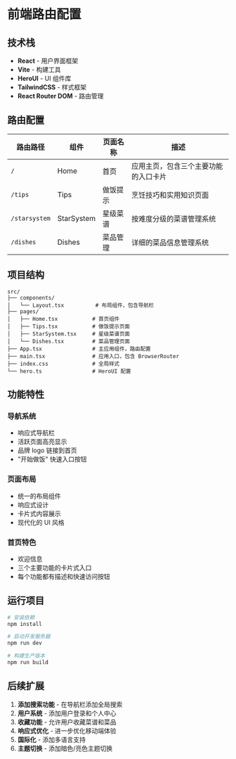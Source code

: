 # 前端路由配置

## 技术栈

- **React** - 用户界面框架
- **Vite** - 构建工具
- **HeroUI** - UI 组件库
- **TailwindCSS** - 样式框架
- **React Router DOM** - 路由管理

## 路由配置

| 路由路径      | 组件       | 页面名称 | 描述                                 |
| ------------- | ---------- | -------- | ------------------------------------ |
| `/`           | Home       | 首页     | 应用主页，包含三个主要功能的入口卡片 |
| `/tips`       | Tips       | 做饭提示 | 烹饪技巧和实用知识页面               |
| `/starsystem` | StarSystem | 星级菜谱 | 按难度分级的菜谱管理系统             |
| `/dishes`     | Dishes     | 菜品管理 | 详细的菜品信息管理系统               |

## 项目结构

```
src/
├── components/
│   └── Layout.tsx          # 布局组件，包含导航栏
├── pages/
│   ├── Home.tsx           # 首页组件
│   ├── Tips.tsx           # 做饭提示页面
│   ├── StarSystem.tsx     # 星级菜谱页面
│   └── Dishes.tsx         # 菜品管理页面
├── App.tsx                # 主应用组件，路由配置
├── main.tsx               # 应用入口，包含 BrowserRouter
├── index.css              # 全局样式
└── hero.ts                # HeroUI 配置
```

## 功能特性

### 导航系统
- 响应式导航栏
- 活跃页面高亮显示
- 品牌 logo 链接到首页
- "开始做饭" 快速入口按钮

### 页面布局
- 统一的布局组件
- 响应式设计
- 卡片式内容展示
- 现代化的 UI 风格

### 首页特色
- 欢迎信息
- 三个主要功能的卡片式入口
- 每个功能都有描述和快速访问按钮

## 运行项目

```bash
# 安装依赖
npm install

# 启动开发服务器
npm run dev

# 构建生产版本
npm run build
```

## 后续扩展

1. **添加搜索功能** - 在导航栏添加全局搜索
2. **用户系统** - 添加用户登录和个人中心
3. **收藏功能** - 允许用户收藏菜谱和菜品
4. **响应式优化** - 进一步优化移动端体验
5. **国际化** - 添加多语言支持
6. **主题切换** - 添加暗色/亮色主题切换 